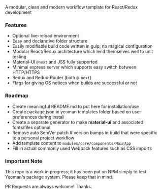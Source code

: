 A modular, clean and modern workflow template for React/Redux development

### Features ###
- Optional live-reload environment
- Easy and declarative folder structure 
- Easily modifiable build code written in gulp; no magical configuration
- Modular React/Redux architecture which lend themselves well to unit testing
- Material-UI `@next` and JSS fully supported
- Minimal express server which supports easy switch between HTTP/HTTPS
- Redux and Redux-Router (both `@ next`)
- Flags for giving OS notices when builds are successful or not

### Roadmap ###

- Create meaningful README.md to put here for installation/use
- Create package.json in yeoman templates folder based on user preferences during install
- Create a separate generator to make **material-ui** and associated fonts/files optional
- Remove auto SemVer patch # version bumps in build that were specific to a personal project workflow
- Add template content to `modules/core/components/MainApp`
- Fill in actual commonly used Webpack features such as CSS imports

### Important Note ###
This repo is a work in progress; it has been put on NPM simply to test Yeoman's 
package system. Please keep that in mind.

PR Requests are always welcome! Thanks.
